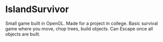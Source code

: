 # IslandSurvivor
Small game built in OpenGL.
Made for a project in college.
Basic survival game where you move, chop trees, build objects. Can Escape once all objects are built.
